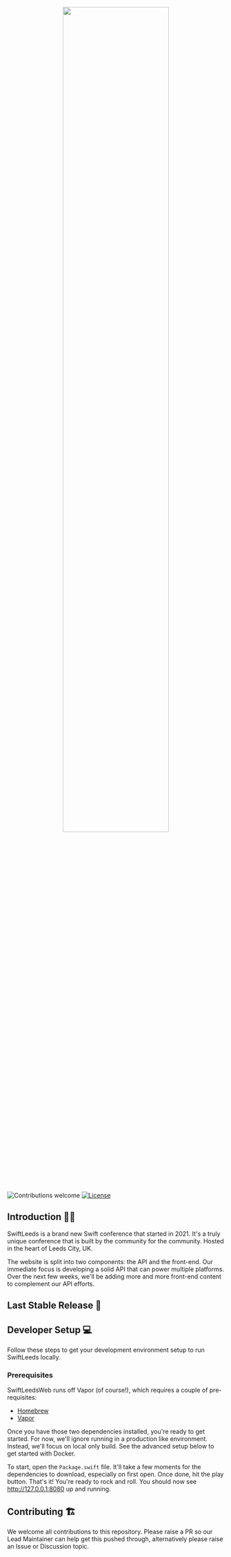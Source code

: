 <p align="center"><img width=70% src="https://github.com/SwiftLeeds/swiftleeds-web/blob/main/media/swift-leeds-horizontal.png"></p>

![Contributions welcome](https://img.shields.io/badge/contributions-welcome-orange.svg)
[![License](https://img.shields.io/badge/license-MIT-blue.svg)](https://opensource.org/licenses/MIT)
  
## Introduction 👋🏼

SwiftLeeds is a brand new Swift conference that started in 2021. It's a truly unique conference that is built by the community for the community. Hosted in the heart of Leeds City, UK.

The website is split into two components: the API and the front-end. Our immediate focus is developing a solid API that can power multiple platforms. Over the next few weeks, we'll be adding more and more front-end content to complement our API efforts.

## Last Stable Release 🚀

## Developer Setup 💻

Follow these steps to get your development environment setup to run SwiftLeeds locally.

### Prerequisites
SwiftLeedsWeb runs off Vapor (of course!), which requires a couple of pre-requisites: 
* [Homebrew](https://brew.sh)
* [Vapor](https://docs.vapor.codes/4.0/install/macos/)

Once you have those two dependencies installed, you're ready to get started. For now, we'll ignore running in a production like environment. Instead, we'll focus on local only build. See the advanced setup below to get started with Docker. 

To start, open the `Package.swift` file. It'll take a few moments for the dependencies to download, especially on first open. Once done, hit the play button. That's it! You're ready to rock and roll. You should now see http://127.0.0.1:8080 up and running. 

## Contributing 🏗

We welcome all contributions to this repository. Please raise a PR so our Lead Maintainer can help get this pushed through, alternatively please raise an Issue or Discussion topic.
